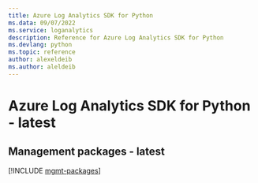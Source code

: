```yaml
---
title: Azure Log Analytics SDK for Python
ms.data: 09/07/2022
ms.service: loganalytics
description: Reference for Azure Log Analytics SDK for Python
ms.devlang: python
ms.topic: reference
author: alexeldeib
ms.author: aleldeib
---
```

# Azure Log Analytics SDK for Python - latest

## Management packages - latest
[!INCLUDE [mgmt-packages](log-analytics-mgmt-index.md)]
